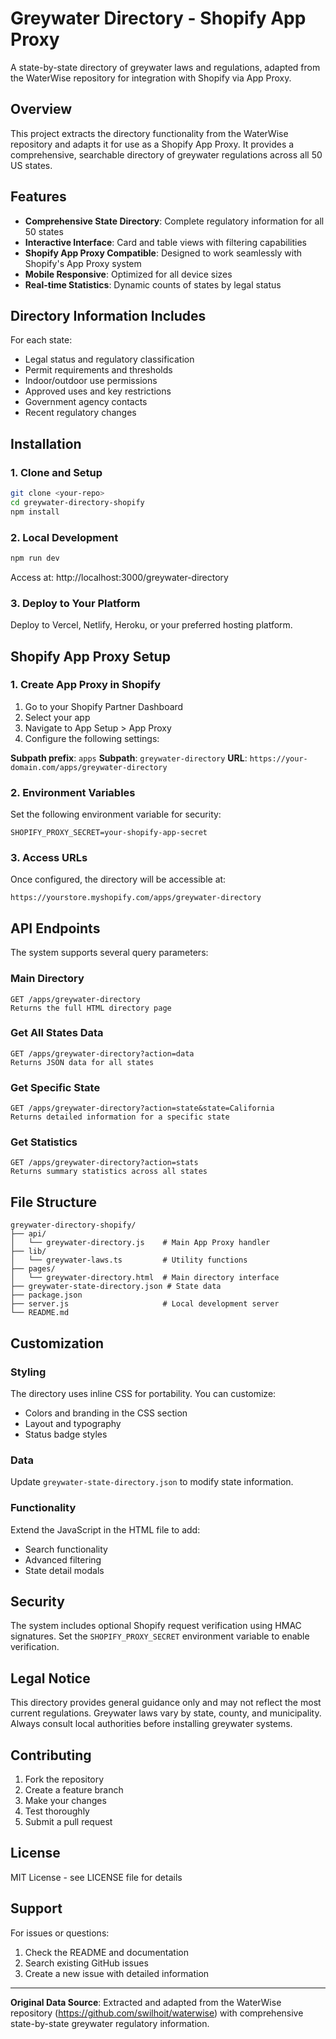 # Greywater Directory - Shopify App Proxy

A state-by-state directory of greywater laws and regulations, adapted from the WaterWise repository for integration with Shopify via App Proxy.

## Overview

This project extracts the directory functionality from the WaterWise repository and adapts it for use as a Shopify App Proxy. It provides a comprehensive, searchable directory of greywater regulations across all 50 US states.

## Features

- **Comprehensive State Directory**: Complete regulatory information for all 50 states
- **Interactive Interface**: Card and table views with filtering capabilities
- **Shopify App Proxy Compatible**: Designed to work seamlessly with Shopify's App Proxy system
- **Mobile Responsive**: Optimized for all device sizes
- **Real-time Statistics**: Dynamic counts of states by legal status

## Directory Information Includes

For each state:
- Legal status and regulatory classification
- Permit requirements and thresholds
- Indoor/outdoor use permissions
- Approved uses and key restrictions
- Government agency contacts
- Recent regulatory changes

## Installation

### 1. Clone and Setup
```bash
git clone <your-repo>
cd greywater-directory-shopify
npm install
```

### 2. Local Development
```bash
npm run dev
```
Access at: http://localhost:3000/greywater-directory

### 3. Deploy to Your Platform
Deploy to Vercel, Netlify, Heroku, or your preferred hosting platform.

## Shopify App Proxy Setup

### 1. Create App Proxy in Shopify
1. Go to your Shopify Partner Dashboard
2. Select your app
3. Navigate to App Setup > App Proxy
4. Configure the following settings:

**Subpath prefix**: `apps`
**Subpath**: `greywater-directory`
**URL**: `https://your-domain.com/apps/greywater-directory`

### 2. Environment Variables
Set the following environment variable for security:
```
SHOPIFY_PROXY_SECRET=your-shopify-app-secret
```

### 3. Access URLs
Once configured, the directory will be accessible at:
```
https://yourstore.myshopify.com/apps/greywater-directory
```

## API Endpoints

The system supports several query parameters:

### Main Directory
```
GET /apps/greywater-directory
Returns the full HTML directory page
```

### Get All States Data
```
GET /apps/greywater-directory?action=data
Returns JSON data for all states
```

### Get Specific State
```
GET /apps/greywater-directory?action=state&state=California
Returns detailed information for a specific state
```

### Get Statistics
```
GET /apps/greywater-directory?action=stats
Returns summary statistics across all states
```

## File Structure

```
greywater-directory-shopify/
├── api/
│   └── greywater-directory.js    # Main App Proxy handler
├── lib/
│   └── greywater-laws.ts         # Utility functions
├── pages/
│   └── greywater-directory.html  # Main directory interface
├── greywater-state-directory.json # State data
├── package.json
├── server.js                     # Local development server
└── README.md
```

## Customization

### Styling
The directory uses inline CSS for portability. You can customize:
- Colors and branding in the CSS section
- Layout and typography
- Status badge styles

### Data
Update `greywater-state-directory.json` to modify state information.

### Functionality
Extend the JavaScript in the HTML file to add:
- Search functionality
- Advanced filtering
- State detail modals

## Security

The system includes optional Shopify request verification using HMAC signatures. Set the `SHOPIFY_PROXY_SECRET` environment variable to enable verification.

## Legal Notice

This directory provides general guidance only and may not reflect the most current regulations. Greywater laws vary by state, county, and municipality. Always consult local authorities before installing greywater systems.

## Contributing

1. Fork the repository
2. Create a feature branch
3. Make your changes
4. Test thoroughly
5. Submit a pull request

## License

MIT License - see LICENSE file for details

## Support

For issues or questions:
1. Check the README and documentation
2. Search existing GitHub issues
3. Create a new issue with detailed information

---

**Original Data Source**: Extracted and adapted from the WaterWise repository (https://github.com/swilhoit/waterwise) with comprehensive state-by-state greywater regulatory information.